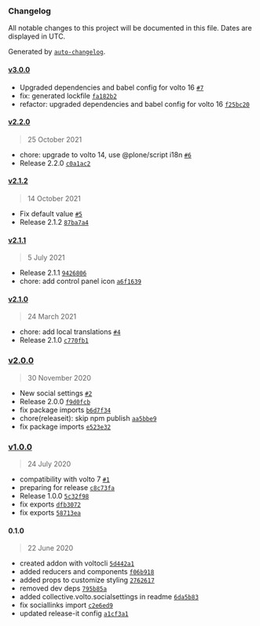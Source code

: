 ### Changelog

All notable changes to this project will be documented in this file. Dates are displayed in UTC.

Generated by [`auto-changelog`](https://github.com/CookPete/auto-changelog).

#### [v3.0.0](https://github.com/collective/volto-social-settings/compare/v2.2.0...v3.0.0)

- Upgraded dependencies and babel config for volto 16 [`#7`](https://github.com/collective/volto-social-settings/pull/7)
- fix: generated lockfile [`fa182b2`](https://github.com/collective/volto-social-settings/commit/fa182b208091da5fe1607686e2d4e25c2a27f522)
- refactor: upgraded dependencies and babel config for volto 16 [`f25bc20`](https://github.com/collective/volto-social-settings/commit/f25bc20d7509af072f75f3bf6f50ad3a0c5ca6ea)

#### [v2.2.0](https://github.com/collective/volto-social-settings/compare/v2.1.2...v2.2.0)

> 25 October 2021

- chore: upgrade to volto 14, use @plone/script i18n [`#6`](https://github.com/collective/volto-social-settings/pull/6)
- Release 2.2.0 [`c0a1ac2`](https://github.com/collective/volto-social-settings/commit/c0a1ac2f653302fb3e6161ecd93ecf0ceff26769)

#### [v2.1.2](https://github.com/collective/volto-social-settings/compare/v2.1.1...v2.1.2)

> 14 October 2021

- Fix default value [`#5`](https://github.com/collective/volto-social-settings/pull/5)
- Release 2.1.2 [`87ba7a4`](https://github.com/collective/volto-social-settings/commit/87ba7a4869adf56b3988d0af150cfdb615740901)

#### [v2.1.1](https://github.com/collective/volto-social-settings/compare/v2.1.0...v2.1.1)

> 5 July 2021

- Release 2.1.1 [`9426806`](https://github.com/collective/volto-social-settings/commit/9426806f7f50017b8ced7004e6f2882e0c755c7f)
- chore: add control panel icon [`a6f1639`](https://github.com/collective/volto-social-settings/commit/a6f1639404c11409d90567a80b20bccc1383883d)

#### [v2.1.0](https://github.com/collective/volto-social-settings/compare/v2.0.0...v2.1.0)

> 24 March 2021

- chore: add local translations [`#4`](https://github.com/collective/volto-social-settings/pull/4)
- Release 2.1.0 [`c770fb1`](https://github.com/collective/volto-social-settings/commit/c770fb17e5b25887db0be5df39a128f32d2da51b)

### [v2.0.0](https://github.com/collective/volto-social-settings/compare/v1.0.0...v2.0.0)

> 30 November 2020

- New social settings [`#2`](https://github.com/collective/volto-social-settings/pull/2)
- Release 2.0.0 [`f9d0fcb`](https://github.com/collective/volto-social-settings/commit/f9d0fcb825fdfb6a61b37716b723e9369e078a63)
- fix package imports [`b6d7f34`](https://github.com/collective/volto-social-settings/commit/b6d7f34a939e57be9af7e42906dc57088ee4716e)
- chore(releaseit): skip npm publish [`aa5bbe9`](https://github.com/collective/volto-social-settings/commit/aa5bbe9de7ea7dc7bea9103b480416af0b514d1f)
- fix package imports [`e523e32`](https://github.com/collective/volto-social-settings/commit/e523e3227a95397bb23caa5a2b5d7c4d5f322af1)

### [v1.0.0](https://github.com/collective/volto-social-settings/compare/0.1.0...v1.0.0)

> 24 July 2020

- compatibility with volto 7 [`#1`](https://github.com/collective/volto-social-settings/pull/1)
- preparing for release [`c8c73fa`](https://github.com/collective/volto-social-settings/commit/c8c73fa3daff2ce87368817a5bcb2d6d13a740fa)
- Release 1.0.0 [`5c32f98`](https://github.com/collective/volto-social-settings/commit/5c32f9897d47d4e8675b47cb7d7d9e09a2b6c5ea)
- fix exports [`dfb3072`](https://github.com/collective/volto-social-settings/commit/dfb30722eb2456daef952f2a40b2fc7917001c05)
- fix exports [`58713ea`](https://github.com/collective/volto-social-settings/commit/58713ea411f180963654724a4e9b14fd57b9d130)

#### 0.1.0

> 22 June 2020

- created addon with voltocli [`5d442a1`](https://github.com/collective/volto-social-settings/commit/5d442a1a2fb5b427caba0a4bd07130602ec35def)
- added reducers and components [`f06b918`](https://github.com/collective/volto-social-settings/commit/f06b918275cd5c14465a454735fba5a8b6066418)
- added props to customize styling [`2762617`](https://github.com/collective/volto-social-settings/commit/2762617e92314209001852d09c69b2d74894e126)
- removed dev deps [`795b85a`](https://github.com/collective/volto-social-settings/commit/795b85a66843f4e216810390f33b30cd14ea0b65)
- added collective.volto.socialsettings in readme [`6da5b83`](https://github.com/collective/volto-social-settings/commit/6da5b83065814a42a01a187aa6712626fc43e85d)
- fix sociallinks import [`c2e6ed9`](https://github.com/collective/volto-social-settings/commit/c2e6ed9ae5c55b5964027c2ff150238b35fab11f)
- updated release-it config [`a1cf3a1`](https://github.com/collective/volto-social-settings/commit/a1cf3a131eb220da4cb5993fe0f288faaa40d89a)
